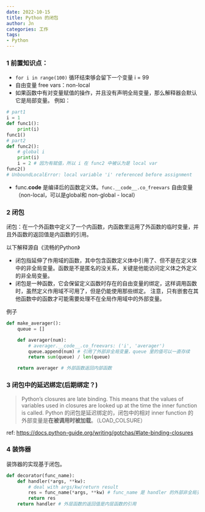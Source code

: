 ```yaml
---
date: 2022-10-15
title: Python 的闭包
author: Jn
categories: 工作
tags: 
- Python
---
```



### 1 前置知识点：
- `for i in range(100)` 循环结束够会留下一个变量 i = 99
- 自由变量 free vars：non-local
- 如果函数中有对变量赋值的操作，并且没有声明全局变量，那么解释器会默认它是局部变量。
例如：
```python
# part1
i = 1
def func1():
    print(i)
func1()
# part2
def func2():
    # global i
    print(i)
    i = 2 # 因为有赋值，所以 i 在 func2 中被认为是 local var
func2()
# UnboundLocalError: local variable 'i' referenced before assignment
```
- func.__code__ 是编译后的函数定义体。`func.__code__.co_freevars` 自由变量（non-local，可以是global和 non-global - local）

### 2 闭包
闭包：在一个外函数中定义了一个内函数，内函数里运用了外函数的临时变量，并且外函数的返回值是内函数的引用。

以下解释源自《流畅的Python》
- 闭包指延伸了作用域的函数，其中包含函数定义体中引用了、但不是在定义体中的非全局变量。函数是不是匿名的没关系，关键是他能访问定义体之外定义的非全局变量。
- 闭包是一种函数，它会保留定义函数时存在的自由变量的绑定，这样调用函数时，虽然定义作用域不可用了，但是仍能使用那些绑定。
注意，只有嵌套在其他函数中的函数才可能需要处理不在全局作用域中的外部变量。

例子
```python
def make_averager():
    queue = []

    def averager(num):
        # averager.__code__.co_freevars: ('i', 'averager')
        queue.append(num) # 引用了外部非全局变量，queue 里的值可以一直存续
        return sum(queue) / len(queue)

    return averager # 外部函数返回内部函数
```

### 3 闭包中的延迟绑定(后期绑定？)
> Python’s closures are late binding. This means that the values of variables used in closures are looked up at the time the inner function is called.
Python 的闭包是延迟绑定的，闭包中的相对 inner function 的外部变量是**在被调用时被加载**。（LOAD_COLSURE）

ref: https://docs.python-guide.org/writing/gotchas/#late-binding-closures


### 4 装饰器
装饰器的实现基于闭包。

```python
def decorator(func_name):
    def handler(*args, **kw):
        # deal with args/kw/return result
        res = func_name(*args, **kw) # func_name 是 handler 的外部非全局变量
        return res
    return handler # 外层函数的返回值是内层函数的引用
```
